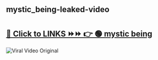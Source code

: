 
 ## mystic_being-leaked-video 

# <h2><a href="https://clipsfans.com/mystic_being&ref=git">🔗 Click to LINKS ⏩⏩ 👉 🟢 mystic being </a></h2>

<a href="https://clipsfans.com/mystic_being&ref=git" rel="nofollow" data-target="animated-image.originalLink"><img src="https://i.ibb.co.com/xMMVF88/686577567.gif" alt="Viral Video Original" style="max-width: 100%; display: inline-block;" data-target="animated-image.originalImage"></a>
